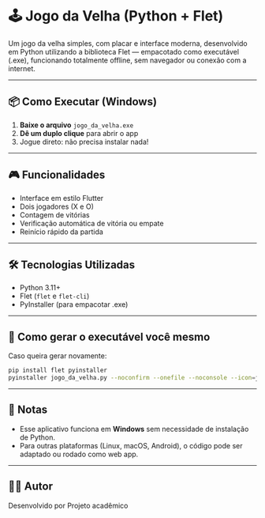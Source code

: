# 🕹️ Jogo da Velha (Python + Flet)

Um jogo da velha simples, com placar e interface moderna, desenvolvido em Python utilizando a biblioteca Flet — empacotado como executável (.exe), funcionando totalmente offline, sem navegador ou conexão com a internet.

---

## 📦 Como Executar (Windows)

1. **Baixe o arquivo** `jogo_da_velha.exe`  
2. **Dê um duplo clique** para abrir o app  
3. Jogue direto: não precisa instalar nada!

---

## 🎮 Funcionalidades

- Interface em estilo Flutter
- Dois jogadores (X e O)
- Contagem de vitórias
- Verificação automática de vitória ou empate
- Reinício rápido da partida

---

## 🛠️ Tecnologias Utilizadas

- Python 3.11+
- Flet (`flet` e `flet-cli`)
- PyInstaller (para empacotar .exe)

---

## 🚀 Como gerar o executável você mesmo

Caso queira gerar novamente:

```bash
pip install flet pyinstaller
pyinstaller jogo_da_velha.py --noconfirm --onefile --noconsole --icon=jogoDaVelha.ico
```

---

## 📌 Notas

- Esse aplicativo funciona em **Windows** sem necessidade de instalação de Python.
- Para outras plataformas (Linux, macOS, Android), o código pode ser adaptado ou rodado como web app.

---

## 👨‍💻 Autor

Desenvolvido por 
Projeto acadêmico 
